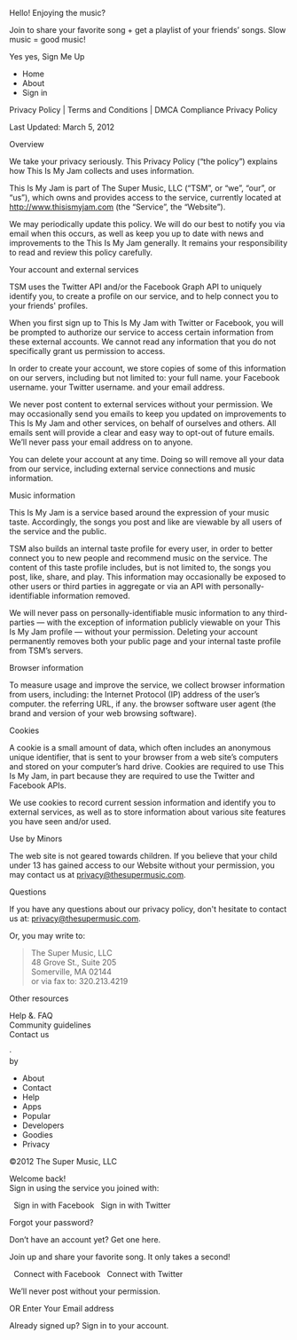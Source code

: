 Hello! Enjoying the music?

Join to share your favorite song + get a playlist of your friends’ songs. Slow music = good music!

Yes yes, Sign Me Up

*   Home
*   About
*   Sign in

Privacy Policy | Terms and Conditions | DMCA Compliance Privacy Policy

Last Updated: March 5, 2012

Overview

We take your privacy seriously. This Privacy Policy (“the policy”) explains how This Is My Jam collects and uses information.

This Is My Jam is part of The Super Music, LLC (“TSM”, or “we”, “our”, or “us”), which owns and provides access to the service, currently located at http://www.thisismyjam.com (the “Service”, the “Website”).

We may periodically update this policy. We will do our best to notify you via email when this occurs, as well as keep you up to date with news and improvements to the This Is My Jam generally. It remains your responsibility to read and review this policy carefully.

Your account and external services

TSM uses the Twitter API and/or the Facebook Graph API to uniquely identify you, to create a profile on our service, and to help connect you to your friends' profiles.

When you first sign up to This Is My Jam with Twitter or Facebook, you will be prompted to authorize our service to access certain information from these external accounts. We cannot read any information that you do not specifically grant us permission to access.

In order to create your account, we store copies of some of this information on our servers, including but not limited to: your full name. your Facebook username. your Twitter username. and your email address.

We never post content to external services without your permission. We may occasionally send you emails to keep you updated on improvements to This Is My Jam and other services, on behalf of ourselves and others. All emails sent will provide a clear and easy way to opt-out of future emails. We’ll never pass your email address on to anyone.

You can delete your account at any time. Doing so will remove all your data from our service, including external service connections and music information.

Music information

This Is My Jam is a service based around the expression of your music taste. Accordingly, the songs you post and like are viewable by all users of the service and the public.

TSM also builds an internal taste profile for every user, in order to better connect you to new people and recommend music on the service. The content of this taste profile includes, but is not limited to, the songs you post, like, share, and play. This information may occasionally be exposed to other users or third parties in aggregate or via an API with personally-identifiable information removed.

We will never pass on personally-identifiable music information to any third-parties — with the exception of information publicly viewable on your This Is My Jam profile — without your permission. Deleting your account permanently removes both your public page and your internal taste profile from TSM’s servers.

Browser information

To measure usage and improve the service, we collect browser information from users, including: the Internet Protocol (IP) address of the user’s computer. the referring URL, if any. the browser software user agent (the brand and version of your web browsing software).

Cookies

A cookie is a small amount of data, which often includes an anonymous unique identifier, that is sent to your browser from a web site’s computers and stored on your computer’s hard drive. Cookies are required to use This Is My Jam, in part because they are required to use the Twitter and Facebook APIs.

We use cookies to record current session information and identify you to external services, as well as to store information about various site features you have seen and/or used.

Use by Minors

The web site is not geared towards children. If you believe that your child under 13 has gained access to our Website without your permission, you may contact us at privacy@thesupermusic.com.

Questions

If you have any questions about our privacy policy, don't hesitate to contact us at: privacy@thesupermusic.com.

Or, you may write to:  

> The Super Music, LLC  
> 48 Grove St., Suite 205  
> Somerville, MA 02144  
> or via fax to: 320.213.4219

Other resources

Help &. FAQ  
Community guidelines  
Contact us

  

·  
by

*   About
*   Contact
*   Help
*   Apps
*   Popular
*   Developers
*   Goodies
*   Privacy

©2012 The Super Music, LLC

Welcome back!  
Sign in using the service you joined with:

  Sign in with Facebook   Sign in with Twitter

Forgot your password?

Don’t have an account yet? Get one here.

Join up and share your favorite song. It only takes a second!

  Connect with Facebook   Connect with Twitter

We’ll never post without your permission.

OR Enter Your Email address  

Already signed up? Sign in to your account.